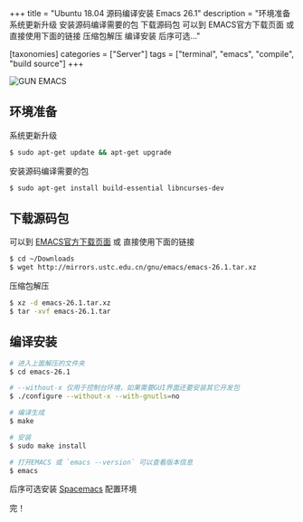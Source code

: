 +++
title = "Ubuntu 18.04 源码编译安装 Emacs 26.1"
description = "环境准备 系统更新升级 安装源码编译需要的包 下载源码包 可以到 EMACS官方下载页面 或 直接使用下面的链接 压缩包解压 编译安装 后序可选..."

[taxonomies]
categories = ["Server"]
tags = ["terminal", "emacs", "compile", "build source"]
+++


![GUN EMACS](https://upload-images.jianshu.io/upload_images/61688-17511fd57565df77.png?imageMogr2/auto-orient/strip%7CimageView2/2/w/1240)

## 环境准备

系统更新升级

```bash
$ sudo apt-get update && apt-get upgrade
```

安装源码编译需要的包

```bash
$ sudo apt-get install build-essential libncurses-dev
```

## 下载源码包

可以到 [EMACS官方下载页面](https://www.gnu.org/software/emacs/download.html) 或 直接使用下面的链接

```bash
$ cd ~/Downloads
$ wget http://mirrors.ustc.edu.cn/gnu/emacs/emacs-26.1.tar.xz
```

压缩包解压

```bash
$ xz -d emacs-26.1.tar.xz
$ tar -xvf emacs-26.1.tar
```

## 编译安装

```bash
# 进入上面解压的文件夹
$ cd emacs-26.1

# --without-x 仅用于控制台环境，如果需要GUI界面还要安装其它开发包
$ ./configure --without-x --with-gnutls=no

# 编译生成
$ make

# 安装
$ sudo make install

# 打开EMACS 或 `emacs --version` 可以查看版本信息
$ emacs
```

后序可选安装 [Spacemacs](http://spacemacs.org/) 配置环境

完！